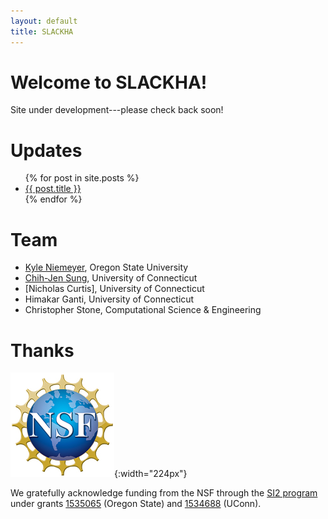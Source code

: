 ```yaml
---
layout: default
title: SLACKHA
---
```


# Welcome to SLACKHA!

Site under development---please check back soon!

# Updates

<ul>
  {% for post in site.posts %}
    <li>
      <a href="{{ post.url }}">{{ post.title }}</a>
    </li>
  {% endfor %}
</ul>

# Team

 * [Kyle Niemeyer](http://kyleniemeyer.com), Oregon State University
 * [Chih-Jen Sung](http://combdiaglab.engr.uconn.edu), University of Connecticut
 * [Nicholas Curtis], University of Connecticut
 * Himakar Ganti, University of Connecticut
 * Christopher Stone, Computational Science & Engineering

# Thanks

![NSF logo](/public/img/nsf1.jpg){:width="224px"}

We gratefully acknowledge funding from the NSF through the [SI2 program](www.nsf.gov/si2/)
under grants [1535065](https://www.nsf.gov/awardsearch/showAward?AWD_ID=1535065&HistoricalAwards=false) (Oregon State)
and [1534688](https://www.nsf.gov/awardsearch/showAward?AWD_ID=1534688&HistoricalAwards=false) (UConn).
